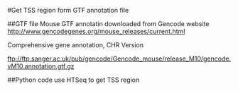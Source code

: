 #Get TSS region form GTF annotation file

##GTF file
Mouse GTF annotatin downloaded from Gencode website
http://www.gencodegenes.org/mouse_releases/current.html

Comprehensive gene annotation, CHR Version

ftp://ftp.sanger.ac.uk/pub/gencode/Gencode_mouse/release_M10/gencode.vM10.annotation.gtf.gz

##Python code use HTSeq to get TSS region